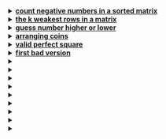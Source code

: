 <details>
  <summary><strong><a href=https://leetcode.com/problems/count-negative-numbers-in-a-sorted-matrix/>count negative numbers in a sorted matrix</a></strong></summary>

```cpp
// time: 10 minutes
class Solution {
public:
    int count_neg_numbers(vector<int>& nums) {
        int left = 0;
        int right = nums.size() - 1;
        int cnt = 0;
        while(left <= right) {
            int mid = (left + right) / 2;
            if(nums[mid] >= 0)
                left = mid + 1;
            else if(nums[mid] < 0) {
                cnt += (right - mid) + 1;
                right = mid - 1;
            }
        }
        return cnt;
    }

    int countNegatives(vector<vector<int>>& grid) {
        int res = 0;
        for(int i = 0; i < grid.size(); i++) {
            res += count_neg_numbers(grid[i]);
        }
        return res;
    }
};
```
</details>

<details>
  <summary><strong><a href=https://leetcode.com/problems/the-k-weakest-rows-in-a-matrix/>the k weakest rows in a matrix</a></strong></summary>

```cpp
//time = 15 minutes
class Solution {
public:
    int soliders_counter(vector<int>& rows) {
        int left = 0;  // civilians_cnt
        int right = rows.size() - 1;

        while(left <= right) {
            int mid = (right + left) / 2;
            if(rows[mid] == 0) {
                right = mid - 1;
            }
            else if(rows[mid] == 1) {
                left = mid + 1;
            }
        }
        return left;  // civilians_cnt
    }

    vector<int> kWeakestRows(vector<vector<int>>& mat, int k) {
        vector <pair <int, int>> solider_cnt;
        vector <int> res;

        for(int i = 0; i < mat.size(); i++) {
            int soliders = soliders_counter(mat[i]);
            solider_cnt.push_back({soliders, i});
        }

        sort(solider_cnt.begin(), solider_cnt.end());
        for(int i = 0; i < k; i++) {
            res.push_back(solider_cnt[i].second);
        }
        return res;
    }
};
```
</details>

<details>
  <summary><strong><a href=https://leetcode.com/problems/guess-number-higher-or-lower/description/>guess number higher or lower</a></strong></summary>

```cpp
// time: 7 minutes
/** 
 * Forward declaration of guess API.
 * @param  num   your guess
 * @return 	     -1 if num is higher than the picked number
 *			      1 if num is lower than the picked number
 *               otherwise return 0
 * int guess(int num);
 */

class Solution {
public:
    int guessNumber(int n) {
        long low = 1;
        long high = n;
        
        while(low <= high) {
            long mid = (low + high) / 2;
            long value = guess(mid);
            if(value == 0)
                return mid;
            else if(value == -1)
                high = mid - 1;
            else if(value == 1)
                low = mid + 1;
        }
        return -1;
    }
};
```
</details>

<details>
  <summary><strong><a href=https://leetcode.com/problems/arranging-coins/description/>arranging coins</a></strong></summary>

```cpp
// time = 20 minutes
// linear/ greedy [o(n)]
class Solution {
public:
    int arrangeCoins(int n) {
        int i = 1, res = 0;

        while(i <= n) {
            n -= i;
            res ++;
            i ++;
        }
        return res;
    }
};

// Binary search [O(log n)]
class Solution {
public:
    int arrangeCoins(int n) {
        long low = 0; 
        long high = n;
        
        while(low <= high) {
            long mid = (low + high) / 2;
            long coins_num = (mid * (mid + 1)) / 2;   // 1 + 2 + 3 + 4 + ........ + k = k * (k + 1) / 2
            
            if(n < coins_num)
                high = mid - 1;
            else if (n > coins_num)
                low = mid + 1;
            else
                return mid;
        }
        return high;
    }
};

// Constant time/ Mathematical approach O(1)
/*
sum(k) refers to the number of coins needed to build k complete rows
sum(k) = (k * (k + 1)) / 2
To find the largest k, the sum of numbers must be <= the whole number of coins
(k^2 + k) <= 2n  ==>  k^2 + k - 2n <= 0, by solving this equation:
k = (-1 +- sqrt(1 + 8n)) / 2 
*/
class Solution {
public:
    int arrangeCoins(int n) {
        return floor (-1 + sqrt(1 + 8.0 * n)) / 2;
    }
};
```
</details>

<details>
  <summary><strong><a href=https://leetcode.com/problems/valid-perfect-square/>valid perfect square</a></strong></summary>

```cpp
// time = 10 minutes
// linear time/ greedy approach O(n)
class Solution {
public:
    bool isPerfectSquare(int num) {
        for(long i = 1; i <= num; i++) {
            if(i * i == num)
                return true;
        }
        return false;
    }
};

// Binary search approach O(log n)
class Solution {
public:
    bool isPerfectSquare(long num) {
        int low = 1;
        long high = num;

        while(low <= high) {
            long mid = (low + high) / 2;
            
            if(mid * mid == num)
                return true;
            else if (num > mid * mid)
                low = mid + 1;
            else 
                high = mid - 1;
        }
        return false;
    }
};
```
</details>

<details>
  <summary><strong><a href=https://leetcode.com/problems/first-bad-version/>first bad version</a></strong></summary>

```cpp

```
</details>

<details>
  <summary><strong><a href=></a></strong></summary>

```cpp

```
</details>

<details>
  <summary><strong><a href=></a></strong></summary>

```cpp

```
</details>

<details>
  <summary><strong><a href=></a></strong></summary>

```cpp

```
</details>

<details>
  <summary><strong><a href=></a></strong></summary>

```cpp

```
</details>

<details>
  <summary><strong><a href=></a></strong></summary>

```cpp

```
</details>

<details>
  <summary><strong><a href=></a></strong></summary>

```cpp

```
</details>

<details>
  <summary><strong><a href=></a></strong></summary>

```cpp

```
</details>

<details>
  <summary><strong><a href=></a></strong></summary>

```cpp

```
</details>

<details>
  <summary><strong><a href=></a></strong></summary>

```cpp

```
</details>